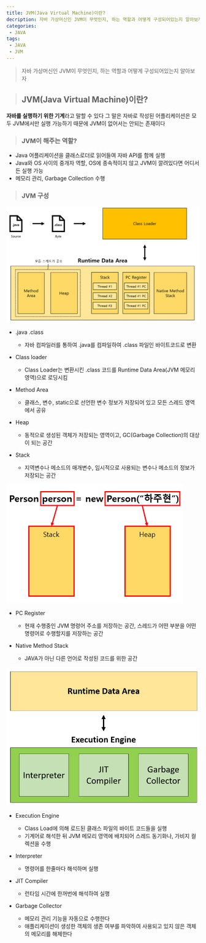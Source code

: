 ```yaml
---
title: JVM(Java Virtual Machine)이란?
decription: 자바 가상머신인 JVM이 무엇인지, 하는 역할과 어떻게 구성되어있는지 알아보자
categories:
 - JAVA
tags:
 - JAVA
 - JVM
---
```


> 자바 가상머신인 JVM이 무엇인지, 하는 역할과 어떻게 구성되어있는지 알아보자

> ## JVM(Java Virtual Machine)이란?

**자바를 실행하기 위한 기계**라고 말할 수 있다 그 말은 자바로 작성된 어플리케이션은 모두 JVM에서만 실행 가능하기 때문에 JVM이 없어서는 안되는 존재이다

> ### JVM이 해주는 역할?

- Java 어플리케이션을 클래스로더로 읽어들여 자바 API를 함께 실행
- Java와 OS 사이의 중개자 역할, OS에 종속적이지 않고 JVM이 깔려있다면 어디서든 실행 가능
- 메모리 관리, Garbage Collection 수행

> ### JVM 구성

![JVM](/assets/postImages/JVMConcept/JVM.PNG)

- .java .class
  - 자바 컴파일러를 통하여 .java를 컴파일하여 .class 파일인 바이트코드로 변환

- Class loader
  - Class Loader는 변환시킨 .class 코드를 Runtime Data Area(JVM 메모리 영역)으로 로딩시킴

- Method Area
  - 클래스, 변수, static으로 선언한 변수 정보가 저장되어 있고 모든 스레드 영역에서 공유

- Heap
  - 동적으로 생성된 객체가 저장되는 영역이고, GC(Garbage Collection)의 대상이 되는 공간

- Stack
  - 지역변수나 메소드의 매개변수, 임시적으로 사용되는 변수나 메소드의 정보가 저장되는 공간

![JVM2](/assets/postImages/JVMConcept/JVM2.PNG)

- PC Register
  - 현재 수행중인 JVM 명령어 주소를 저장하는 공간, 스레드가 어떤 부분을 어떤 명령어로 수행할지를 저장하는 공간

- Native Method Stack
  - JAVA가 아닌 다른 언어로 작성된 코드를 위한 공간


![JVM3](/assets/postImages/JVMConcept/JVM3.PNG)

- Execution Engine
  - Class Load에 의해 로드된 클래스 파일의 바이트 코드들을 실행
  - 기계어로 해석한 뒤 JVM 메모리 영역에 배치되어 스레드 동기화나, 가비지 컬렉션을 수행

- Interpreter
  - 명령어를 한줄마다 해석하며 실행

- JIT Compiler
  - 런타임 시간에 한꺼번에 해석하여 실행

- Garbage Collector
  - 메모리 관리 기능을 자동으로 수행한다
  - 애플리케이션이 생성한 객체의 생존 여부를 파악하여 사용되고 있지 않은 객체의 메모리를 해제한다

